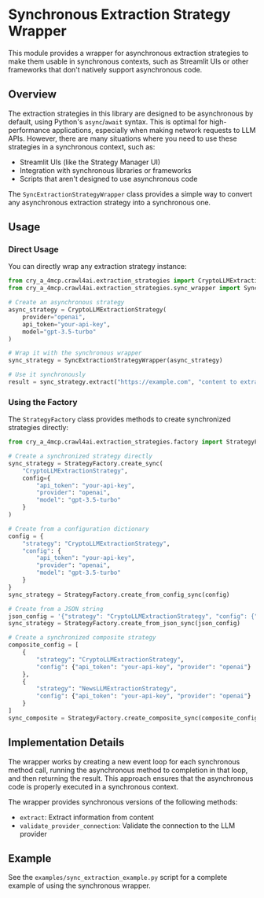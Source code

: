 # Synchronous Extraction Strategy Wrapper

This module provides a wrapper for asynchronous extraction strategies to make them usable in synchronous contexts, such as Streamlit UIs or other frameworks that don't natively support asynchronous code.

## Overview

The extraction strategies in this library are designed to be asynchronous by default, using Python's `async`/`await` syntax. This is optimal for high-performance applications, especially when making network requests to LLM APIs. However, there are many situations where you need to use these strategies in a synchronous context, such as:

- Streamlit UIs (like the Strategy Manager UI)
- Integration with synchronous libraries or frameworks
- Scripts that aren't designed to use asynchronous code

The `SyncExtractionStrategyWrapper` class provides a simple way to convert any asynchronous extraction strategy into a synchronous one.

## Usage

### Direct Usage

You can directly wrap any extraction strategy instance:

```python
from cry_a_4mcp.crawl4ai.extraction_strategies import CryptoLLMExtractionStrategy
from cry_a_4mcp.crawl4ai.extraction_strategies.sync_wrapper import SyncExtractionStrategyWrapper

# Create an asynchronous strategy
async_strategy = CryptoLLMExtractionStrategy(
    provider="openai",
    api_token="your-api-key",
    model="gpt-3.5-turbo"
)

# Wrap it with the synchronous wrapper
sync_strategy = SyncExtractionStrategyWrapper(async_strategy)

# Use it synchronously
result = sync_strategy.extract("https://example.com", "content to extract from")
```

### Using the Factory

The `StrategyFactory` class provides methods to create synchronized strategies directly:

```python
from cry_a_4mcp.crawl4ai.extraction_strategies.factory import StrategyFactory

# Create a synchronized strategy directly
sync_strategy = StrategyFactory.create_sync(
    "CryptoLLMExtractionStrategy",
    config={
        "api_token": "your-api-key",
        "provider": "openai",
        "model": "gpt-3.5-turbo"
    }
)

# Create from a configuration dictionary
config = {
    "strategy": "CryptoLLMExtractionStrategy",
    "config": {
        "api_token": "your-api-key",
        "provider": "openai",
        "model": "gpt-3.5-turbo"
    }
}
sync_strategy = StrategyFactory.create_from_config_sync(config)

# Create from a JSON string
json_config = '{"strategy": "CryptoLLMExtractionStrategy", "config": {"api_token": "your-api-key", "provider": "openai", "model": "gpt-3.5-turbo"}}'
sync_strategy = StrategyFactory.create_from_json_sync(json_config)

# Create a synchronized composite strategy
composite_config = [
    {
        "strategy": "CryptoLLMExtractionStrategy",
        "config": {"api_token": "your-api-key", "provider": "openai"}
    },
    {
        "strategy": "NewsLLMExtractionStrategy",
        "config": {"api_token": "your-api-key", "provider": "openai"}
    }
]
sync_composite = StrategyFactory.create_composite_sync(composite_config)
```

## Implementation Details

The wrapper works by creating a new event loop for each synchronous method call, running the asynchronous method to completion in that loop, and then returning the result. This approach ensures that the asynchronous code is properly executed in a synchronous context.

The wrapper provides synchronous versions of the following methods:

- `extract`: Extract information from content
- `validate_provider_connection`: Validate the connection to the LLM provider

## Example

See the `examples/sync_extraction_example.py` script for a complete example of using the synchronous wrapper.